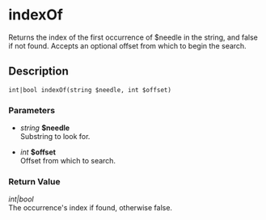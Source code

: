 # indexOf
Returns the index of the first occurrence of $needle in the string,
and false if not found. Accepts an optional offset from which to begin
the search.

## Description
`int|bool indexOf(string $needle, int $offset)`

### Parameters
* _string_ __$needle__  
Substring to look for.

* _int_ __$offset__  
Offset from which to search.


### Return Value
_int|bool_  
The occurrence's index if found,
otherwise false.